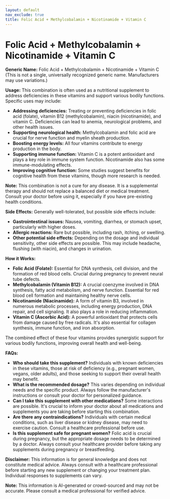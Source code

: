 ```yaml
---
layout: default
nav_exclude: true
title: Folic Acid + Methylcobalamin + Nicotinamide + Vitamin C
---
```


# Folic Acid + Methylcobalamin + Nicotinamide + Vitamin C

**Generic Name:** Folic Acid + Methylcobalamin + Nicotinamide + Vitamin C (This is not a single, universally recognized generic name.  Manufacturers may use variations.)

**Usage:** This combination is often used as a nutritional supplement to address deficiencies in these vitamins and support various bodily functions.  Specific uses may include:

* **Addressing deficiencies:** Treating or preventing deficiencies in folic acid (folate), vitamin B12 (methylcobalamin), niacin (nicotinamide), and vitamin C. Deficiencies can lead to anemia, neurological problems, and other health issues.
* **Supporting neurological health:** Methylcobalamin and folic acid are crucial for nerve function and myelin sheath production.
* **Boosting energy levels:**  All four vitamins contribute to energy production in the body.
* **Supporting immune function:** Vitamin C is a potent antioxidant and plays a key role in immune system function.  Nicotinamide also has some immune-modulating effects.
* **Improving cognitive function:** Some studies suggest benefits for cognitive health from these vitamins, though more research is needed.

**Note:** This combination is not a cure for any disease.  It is a supplemental therapy and should not replace a balanced diet or medical treatment.  Consult your doctor before using it, especially if you have pre-existing health conditions.


**Side Effects:** Generally well-tolerated, but possible side effects include:

* **Gastrointestinal issues:** Nausea, vomiting, diarrhea, or stomach upset, particularly with higher doses.
* **Allergic reactions:**  Rare but possible, including rash, itching, or swelling.
* **Other potential side effects:**  Depending on the dosage and individual sensitivity, other side effects are possible. This may include headache, flushing (with niacin), and changes in urination.


**How it Works:**

* **Folic Acid (Folate):** Essential for DNA synthesis, cell division, and the formation of red blood cells.  Crucial during pregnancy to prevent neural tube defects.
* **Methylcobalamin (Vitamin B12):**  A crucial coenzyme involved in DNA synthesis, fatty acid metabolism, and nerve function.  Essential for red blood cell formation and maintaining healthy nerve cells.
* **Nicotinamide (Niacinamide):** A form of vitamin B3, involved in numerous metabolic processes, including energy production, DNA repair, and cell signaling.  It also plays a role in reducing inflammation.
* **Vitamin C (Ascorbic Acid):** A powerful antioxidant that protects cells from damage caused by free radicals.  It's also essential for collagen synthesis, immune function, and iron absorption.

The combined effect of these four vitamins provides synergistic support for various bodily functions, improving overall health and well-being.


**FAQs:**

* **Who should take this supplement?** Individuals with known deficiencies in these vitamins, those at risk of deficiency (e.g., pregnant women, vegans, older adults), and those seeking to support their overall health may benefit.
* **What is the recommended dosage?** This varies depending on individual needs and the specific product.  Always follow the manufacturer's instructions or consult your doctor for personalized guidance.
* **Can I take this supplement with other medications?** Some interactions are possible.  It's crucial to inform your doctor about all medications and supplements you are taking before starting this combination.
* **Are there any contraindications?**  Individuals with certain medical conditions, such as liver disease or kidney disease, may need to exercise caution. Consult a healthcare professional before use.
* **Is this supplement safe for pregnant women?** Folic acid is crucial during pregnancy, but the appropriate dosage needs to be determined by a doctor.  Always consult your healthcare provider before taking any supplements during pregnancy or breastfeeding.


**Disclaimer:** This information is for general knowledge and does not constitute medical advice. Always consult with a healthcare professional before starting any new supplement or changing your treatment plan.  Individual responses to supplements can vary.


**Note:** This information is AI-generated or crowd-sourced and may not be accurate. Please consult a medical professional for verified advice.